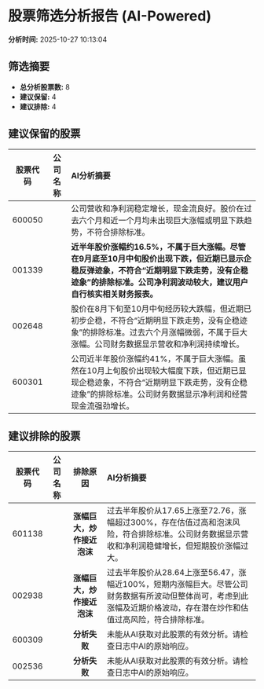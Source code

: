 # 股票筛选分析报告 (AI-Powered)

**分析时间:** 2025-10-27 10:13:04

## 筛选摘要

- **总分析股票数:** 8
- **建议保留:** 4
- **建议排除:** 4

## 建议保留的股票

| 股票代码 | 公司名称 | AI分析摘要 |
|:---:|:---:|:---|
| 600050 |  | 公司营收和净利润稳定增长，现金流良好。股价在过去六个月和近一个月均未出现巨大涨幅或明显下跌趋势，不符合排除标准。 |
| 001339 |  | **近半年股价涨幅约16.5%，不属于巨大涨幅。尽管在9月底至10月中旬股价出现下跌，但近期已显示企稳反弹迹象，不符合“近期明显下跌走势，没有企稳迹象”的排除标准。公司净利润波动较大，建议用户自行核实相关财务报表。** |
| 002648 |  | 股价在8月下旬至10月中旬经历较大跌幅，但近期已初步企稳，不符合“近期明显下跌走势，没有企稳迹象”的排除标准。过去六个月涨幅微弱，不属于巨大涨幅。公司财务数据显示营收和净利润持续增长。 |
| 600301 |  | 公司近半年股价涨幅约41%，不属于巨大涨幅。虽然在10月上旬股价出现较大幅度下跌，但近期已显现企稳迹象，不符合“近期明显下跌走势，没有企稳迹象”的排除标准。公司财务数据显示净利润和经营现金流强劲增长。 |

## 建议排除的股票

| 股票代码 | 公司名称 | 排除原因 | AI分析摘要 |
|:---:|:---:|:---:|:---|
| 601138 |  | **涨幅巨大，炒作接近泡沫** | 过去半年股价从17.65上涨至72.76，涨幅超过300%，存在估值过高和泡沫风险，符合排除标准。公司财务数据显示营收和净利润稳健增长，但短期股价涨幅过大。 |
| 002938 |  | **涨幅巨大，炒作接近泡沫** | 过去半年股价从28.64上涨至56.47，涨幅近100%，短期内涨幅巨大。尽管公司财务数据有所波动但整体尚可，考虑到此涨幅及近期价格波动，存在潜在炒作和估值过高风险，符合排除标准。 |
| 600309 |  | **分析失败** | 未能从AI获取对此股票的有效分析。请检查日志中AI的原始响应。 |
| 002536 |  | **分析失败** | 未能从AI获取对此股票的有效分析。请检查日志中AI的原始响应。 |
